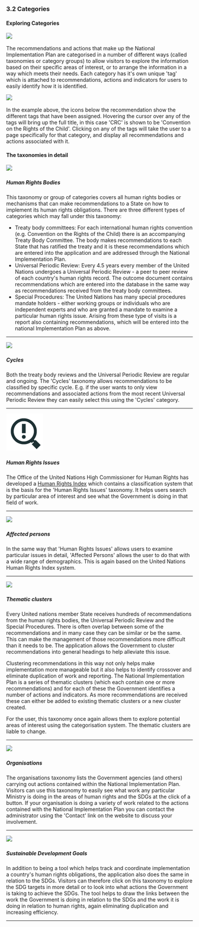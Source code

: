 ### 3.2 Categories

#### Exploring Categories

![](assets/Categories.png)

The recommendations and actions that make up the National Implementation Plan are categorised in a number of different ways \(called taxonomies or category groups\) to allow visitors to explore the information based on their specific areas of interest, or to arrange the information in a way which meets their needs. Each category has it's own unique 'tag' which is attached to recommendations, actions and indicators for users to easily identify how it is identified.

![](assets/cursor.png)

In the example above, the icons below the recommendation show the different tags that have been assigned. Hovering the cursor over any of the tags will bring up the full title, in this case 'CRC' is shown to be 'Convention on the Rights of the Child'. Clicking on any of the tags will take the user to a page specifically for that category, and display all recommendations and actions associated with it.

#### The taxonomies in detail

![](assets/1_humanRightsBody.png)

##### **Human Rights Bodies**

This taxonomy or group of categories covers all human rights bodies or mechanisms that can make recommendations to a State on how to implement its human rights obligations. There are three different types of categories which may fall under this taxonomy:

* Treaty body committees: For each international human rights convention \(e.g. Convention on the Rights of the Child\) there is an accompanying Treaty Body Committee. The body makes recommendations to each State that has ratified the treaty and it is these recommendations which are entered into the application and are addressed through the National Implementation Plan. 
* Universal Periodic Review: Every 4.5 years every member of the United Nations undergoes a Universal Periodic Review - a peer to peer review of each country's human rights record. The outcome document contains recommendations which are entered into the database in the same way as recommendations received from the treaty body committees. 
* Special Procedures: The United Nations has many special procedures mandate holders - either working groups or individuals who are independent experts and who are granted a mandate to examine a particular human rights issue. Arising from these type of visits is a report also containing recommendations, which will be entered into the national Implementation Plan as above.

---

![](assets/2_UNsession.png)

##### **Cycles**

Both the treaty body reviews and the Universal Periodic Review are regular and ongoing. The 'Cycles' taxonomy allows recommendations to be classified by specific cycle. E.g. if the user wants to only view recommendations and associated actions from the most  recent Universal Periodic Review they can easily select this using the 'Cycles' category.

---

![](assets/5_humanrightsissue.png)

##### **Human Rights Issues**

The Office of the United Nations High Commissioner for Human Rights has developed a [Human Rights Index](http://uhri.ohchr.org/en/) which contains a classification system that is the basis for the 'Human Rights Issues' taxonomy. It helps users search by particular area of interest and see what the Government is doing in that field of work.

---

![](assets/4_affectedPersons.png)

##### **Affected persons**

In the same way that 'Human Rights Issues' allows users to examine particular issues in detail, 'Affected Persons' allows the user to do that with a wide range of demographics. This is again based on the United Nations Human Rights Index system.

---

![](assets/SMART.png)

##### **Thematic clusters**

Every United nations member State receives hundreds of recommendations from the human rights bodies, the Universal Periodic Review and the Special Procedures. There is often overlap between some of the recommendations and in many case they can be similar or be the same. This can make the management of those recommendations more difficult than it needs to be. The application allows the Government to cluster recommendations into general headings to help alleviate this issue.

Clustering recommendations in this way not only helps make implementation more manageable but it also helps to identify crossover and eliminate duplication of work and reporting. The National Implementation Plan is a series of thematic clusters \(which each contain one or more recommendations\) and for each of these the Government identifies a number of actions and indicators. As more recommendations are received these can either be added to existing thematic clusters or a new cluster created.

For the user, this taxonomy once again allows them to explore potential areas of interest using the categorisation system. The thematic clusters are liable to change.

---

![](assets/6_organisation.png)

##### **Organisations**

The organisations taxonomy lists the Government agencies \(and others\) carrying out actions contained within the National Implementation Plan. Visitors can use this taxonomy to easily see what work any particular Ministry is doing in the areas of human rights and the SDGs at the click of a button. If your organisation is doing a variety of work related to the actions contained with the National Implementation Plan you can contact the administrator using the 'Contact' link on the website to discuss your involvement.

---

![](assets/7_sdgs.png)

##### **Sustainable Development Goals**

In addition to being a tool which helps track and coordinate implementation a country's human rights obligations, the application also does the same in relation to the SDGs. Visitors can therefore click on this taxonomy to explore the SDG targets in more detail or to look into what actions the Government is taking to achieve the SDGs. The tool helps to draw the links between the work the Government is doing in relation to the SDGs and the work it is doing in relation to human rights, again eliminating duplication and increasing efficiency.

---



